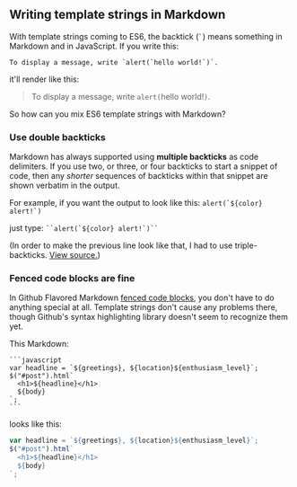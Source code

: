 ## Writing template strings in Markdown

With template strings coming to ES6, the backtick (`` ` ``) means something in Markdown and in JavaScript. If you write this:

    To display a message, write `alert(`hello world!`)`.

it'll render like this:

> To display a message, write `alert(`hello world!`)`.

So how can you mix ES6 template strings with Markdown?


### Use double backticks

Markdown has always supported using **multiple backticks** as code delimiters. If you use two, or three, or four backticks to start a snippet of code, then any *shorter* sequences of backticks within that snippet are shown verbatim in the output.

For example, if you want the output to look like this:  ``alert(`${color} alert!`)``

just type: ``` ``alert(`${color} alert!`)`` ```

(In order to make the previous line look like that, I had to use triple-backticks. [View source.](https://gist.githubusercontent.com/jorendorff/6532f6d1a3e21bbf643c/raw/8912af9eb526b030d023e7ce2b60ec6a5e5a074a/gfm.md))


### Fenced code blocks are fine

In Github Flavored Markdown [fenced code blocks](https://help.github.com/articles/github-flavored-markdown/#fenced-code-blocks), you don't have to do anything special at all. Template strings don't cause any problems there, though Github's syntax highlighting library doesn't seem to recognize them yet.

This Markdown:

    ```javascript
    var headline = `${greetings}, ${location}${enthusiasm_level}`;
    $("#post").html`
      <h1>${headline}</h1>
      ${body}
    `;
    ```

looks like this:

```javascript
var headline = `${greetings}, ${location}${enthusiasm_level}`;
$("#post").html`
  <h1>${headline}</h1>
  ${body}
`;
```